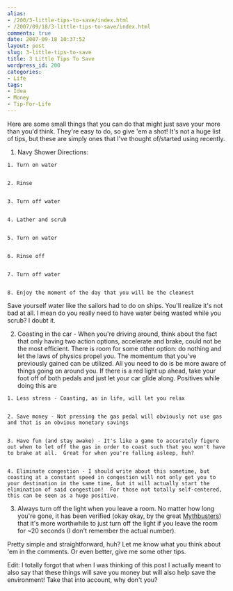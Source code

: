 ```yaml
---
alias:
- /200/3-little-tips-to-save/index.html
- /2007/09/18/3-little-tips-to-save/index.html
comments: true
date: 2007-09-18 10:37:52
layout: post
slug: 3-little-tips-to-save
title: 3 Little Tips To Save
wordpress_id: 200
categories:
- Life
tags:
- Idea
- Money
- Tip-For-Life
---
```


Here are some small things that you can do that might just save your more than you'd think.  They're easy to do, so give 'em a shot!  It's not a huge list of tips, but these are simply ones that I've thought of/started using recently.






  1. Navy Shower
Directions:


    1. Turn on water


    2. Rinse


    3. Turn off water


    4. Lather and scrub


    5. Turn on water


    6. Rinse off


    7. Turn off water


    8. Enjoy the moment of the day that you will be the cleanest



Save yourself water like the sailors had to do on ships.  You'll realize it's not bad at all.  I mean do you really need to have water being wasted while you scrub?  I doubt it.




  2. Coasting in the car - When you're driving around, think about the fact that only having two action options, accelerate and brake, could not be the most efficient.  There is room for some other option: do nothing and let the laws of physics propel you.  The momentum that you've previously gained can be utilized.  All you need to do is be more aware of things going on around you.  If there is a red light up ahead, take your foot off of both pedals and just let your car glide along.  Positives while doing this are


    1. Less stress - Coasting, as in life, will let you relax


    2. Save money - Not pressing the gas pedal will obviously not use gas and that is an obvious monetary savings


    3. Have fun (and stay awake) - It's like a game to accurately figure out when to let off the gas in order to coast such that you won't have to brake at all.  Great for when you're falling asleep, huh?


    4. Eliminate congestion - I should write about this sometime, but coasting at a constant speed in congestion will not only get you to your destination in the same time, but it will actually start the elimination of said congestion!  For those not totally self-centered, this can be seen as a huge positive.






  3. Always turn off the light when you leave a room.  No matter how long you're gone, it has been verified (okay okay, by the great [Mythbusters](http://dsc.discovery.com/fansites/mythbusters/mythbusters.html)) that it's more worthwhile to just turn off the light if you leave the room for ~20 seconds (I don't remember the actual number).





Pretty simple and straightforward, huh?  Let me know what you think about 'em in the comments.  Or even better, give me some other tips.

Edit: I totally forgot that when I was thinking of this post I actually meant to also say that these things will save you money but will also help save the environment!  Take that into account, why don't you?
